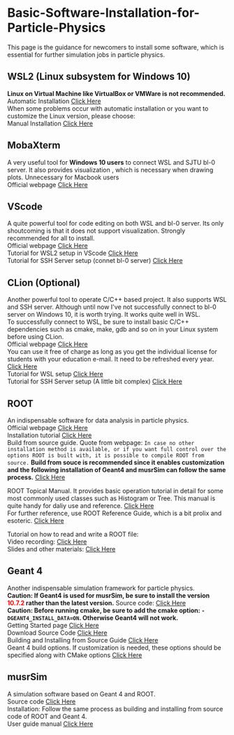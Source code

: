 # Basic-Software-Installation-for-Particle-Physics

This page is the guidance for newcomers to install some software, which is essential for further simulation jobs in particle physics.

## WSL2 (Linux subsystem for Windows 10)
**Linux on Virtual Machine like VirtualBox or VMWare is not recommended.**\
Automatic Installation [Click Here](https://docs.microsoft.com/zh-cn/windows/wsl/install)  
When some problems occur with automatic installation or you want to customize the Linux version, please choose:\
Manual Installation [Click Here](https://docs.microsoft.com/zh-cn/windows/wsl/install-manual)

## MobaXterm
A very useful tool for **Windows 10 users** to connect WSL and SJTU bl-0 server. It also provides visualization , which is necessary when drawing plots. Unnecessary for Macbook users \
Official webpage [Click Here](https://mobaxterm.mobatek.net/)

## VScode
A quite powerful tool for code editing on both WSL and bl-0 server. Its only shoutcoming is that it does not support visualization. Strongly recommended for all to install.\
Official webpage [Click Here](https://code.visualstudio.com/)\
Tutorial for WSL2 setup in VScode [Click Here](https://docs.microsoft.com/en-us/windows/wsl/tutorials/wsl-vscode)\
Tutorial for SSH Server setup (connet bl-0 server) [Click Here](https://code.visualstudio.com/docs/remote/ssh)

## CLion (Optional)
Another powerful tool to operate C/C++ based project. It also supports WSL and SSH server. Although until now I've not successfully connect to bl-0 server on Windows 10, it is worth trying. It works quite well in WSL.\
To successfully connect to WSL, be sure to install basic C/C++ dependencies such as cmake, make, gdb and so on in your Linux system before using CLion.\
Official webpage [Click Here](https://www.jetbrains.com/clion/)\
You can use it free of charge as long as you get the individual license for students with your education e-mail. It need to be refreshed every year. [Click Here](https://www.jetbrains.com/community/education/#students)\
Tutorial for WSL setup [Click Here](https://www.jetbrains.com/help/clion/how-to-use-wsl-development-environment-in-product.html#wsl-tooclhain)\
Tutorial for SSH Server setup (A little bit complex) [Click Here](https://www.jetbrains.com/help/clion/remote-projects-support.html#excluded-paths)

## ROOT
An indispensable software for data analysis in particle physics.\
Official webpage [Click Here](https://root.cern/)\
Installation tutorial [Click Here](https://root.cern/install/)\
Build from source guide. Quote from webpage: ```In case no other installation method is available, or if you want full control over the options ROOT is built with, it is possible to compile ROOT from source.``` **Build from souce is recommended since it enables customization and the following installation of Geant4 and musrSim can follow the same process.** [Click Here](https://root.cern/install/build_from_source/)

ROOT Topical Manual. It provides basic operation tutorial in detail for some most commonly used classes such as Histogram or Tree. This manual is quite handy for daliy use and reference. [Click Here](https://root.cern/topical/)\
For further reference, use ROOT Reference Guide, which is a bit prolix and esoteric. [Click Here](https://root.cern/doc/master/)

Tutorial on how to read and write a ROOT file:\
Video recording: [Click Here](https://jbox.sjtu.edu.cn/l/a1ELbD)\
Slides and other materials: [Click Here](https://jbox.sjtu.edu.cn/l/d1Gq7D)

## Geant 4
Another indispensable simulation framework for particle physics.\
**Caution: If Geant4 is used for musrSim, be sure to install the version <font color=red>10.7.2</font> rather than the latest version.** Source code: [Click Here](https://github.com/Geant4/geant4/releases)\
**Caution: Before running cmake, be sure to add the cmake option: `-DGEANT4_INSTALL_DATA=ON`. Otherwise Geant4 will not work.**\
Getting Started page [Click Here](https://geant4.web.cern.ch/support/getting_started)\
Download Source Code [Click Here](https://geant4.web.cern.ch/support/download)\
Building and Installing from Source Guide [Click Here](https://geant4-userdoc.web.cern.ch/UsersGuides/InstallationGuide/html/installguide.html#buildandinstall)\
Geant 4 build options. If customization is needed, these options should be specified along with CMake options [Click Here](https://geant4-userdoc.web.cern.ch/UsersGuides/InstallationGuide/html/installguide.html#geant4buildoptions)

## musrSim
A simulation software based on Geant 4 and ROOT.\
Source code [Click Here](https://www.psi.ch/en/lmu/geant4-simulations#source-code-of-musrsim)\
Installation: Follow the same process as building and installing from source code of ROOT and Geant 4.\
User guide manual [Click Here](https://www.psi.ch/sites/default/files/import/lmu/DevGeant4SimulationEN/musrSim.pdf)
